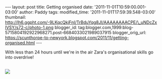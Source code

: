 \-\-- layout: post title: Getting organised date:
\'2011-11-01T10:59:00.001-03:00\' author: Paddy tags: modified\_time:
\'2011-11-01T17:59:39.548-03:00\' thumbnail:
http://lh6.ggpht.com/-9LKqcQkjFnI/TrBduYqg8JI/AAAAAAAACPE/\_uNDcZxlVSY/s72-c/photo-1.png
blogger\_id:
tag:blogger.com,1999:blog-5715804192922968271.post-6684033021989037915
blogger\_orig\_url:
https://scunthorpe-to-newyork.blogspot.com/2011/11/getting-organised.html
\-\--

<div>

With less than 24 hours until we\'re in the air Zara\'s organisational
skills go into overdrive!

\
![](http://lh6.ggpht.com/-9LKqcQkjFnI/TrBduYqg8JI/AAAAAAAACPE/_uNDcZxlVSY/photo-1.png)

</div>
